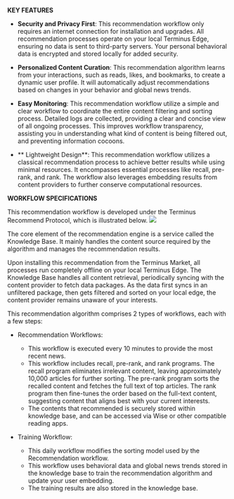 **KEY FEATURES**

- **Security and Privacy First**: This recommendation workflow only requires an internet connection for installation and upgrades. All recommendation processes operate on your local Terminus Edge, ensuring no data is sent to third-party servers. Your personal behavioral data is encrypted and stored locally for added security.

- **Personalized Content Curation**: This recommendation algorithm learns from your interactions, such as reads, likes, and bookmarks, to create a dynamic user profile. It will automatically adjust recommendations based on changes in your behavior and global news trends.

- **Easy Monitoring**: This recommendation workflow utilize a simple and clear workflow to coordinate the entire content filtering and sorting process. Detailed logs are collected, providing a clear and concise view of all ongoing processes. This improves workflow transparency, assisting you in understanding what kind of content is being filtered out, and preventing information cocoons.

- ** Lightweight Design**: This recommendation workflow utilizes a classical recommendation process to achieve better results while using minimal resources. It encompasses essential processes like recall, pre-rank, and rank. The workflow also leverages embedding results from content providers to further conserve computational resources.


**WORKFLOW SPECIFICATIONS**

This recommendation workflow is developed under the Terminus Recommend Protocol, which is illustrated below.
![](https://file.bttcdn.com/appstore/recommendreadme/recommend_workflow_notitle.png)

The core element of the recommendation engine is a service called the Knowledge Base. It mainly handles the content source required by the algorithm and manages the recommendation results.

Upon installing this recommendation from the Terminus Market, all processes run completely offline on your local Terminus Edge. The Knowledge Base handles all content retrieval, periodically syncing with the content provider to fetch data packages. As the data first syncs in an unfiltered package, then gets filtered and sorted on your local edge, the content provider remains unaware of your interests.

This recommendation algorithm comprises 2 types of workflows, each with a few steps:

- Recommendation Workflows: 
    - This workflow is executed every 10 minutes to provide the most recent news.
    - This workflow includes recall, pre-rank, and rank programs. The recall program eliminates irrelevant content, leaving approximately 10,000 articles for further sorting. The pre-rank program sorts the recalled content and fetches the full text of top articles. The rank program then fine-tunes the order based on the full-text content, suggesting content that aligns best with your current interests.
    - The contents that recommended is securely stored within knowledge base, and can be accessed via Wise or other compatible reading apps.

- Training Workflow: 
    - This daily workflow modifies the sorting model used by the Recommendation workflow.
    - This workflow uses behavioral data and global news trends stored in the knowledge base to train the recommendation algorithm and update your user embedding.
    - The training results are also stored in the knowledge base.
